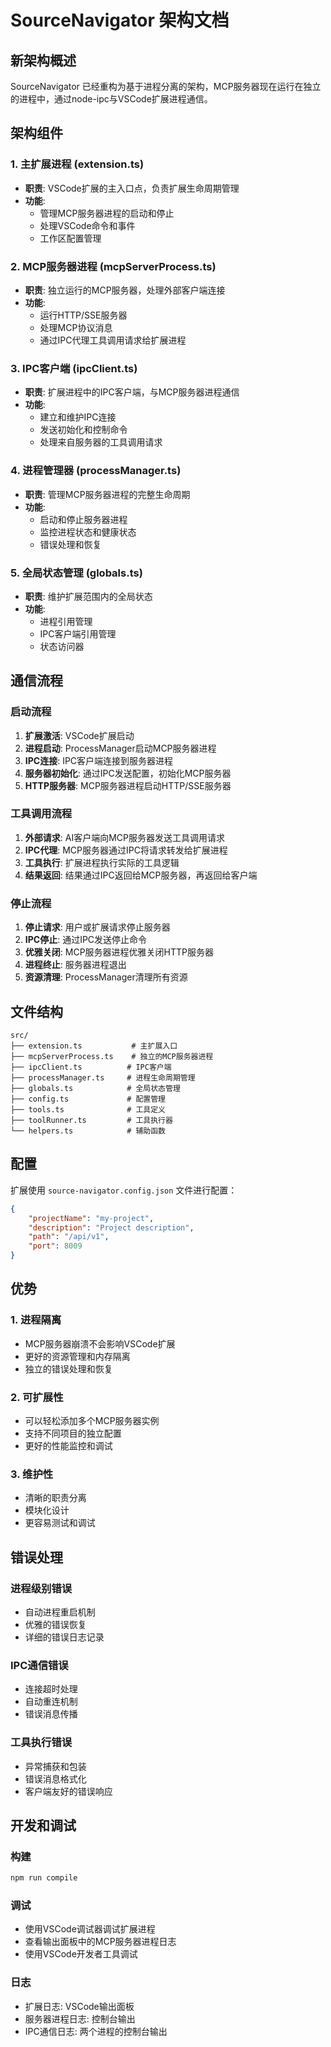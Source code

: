 # SourceNavigator 架构文档

## 新架构概述

SourceNavigator 已经重构为基于进程分离的架构，MCP服务器现在运行在独立的进程中，通过node-ipc与VSCode扩展进程通信。

## 架构组件

### 1. 主扩展进程 (extension.ts)
- **职责**: VSCode扩展的主入口点，负责扩展生命周期管理
- **功能**:
  - 管理MCP服务器进程的启动和停止
  - 处理VSCode命令和事件
  - 工作区配置管理

### 2. MCP服务器进程 (mcpServerProcess.ts)
- **职责**: 独立运行的MCP服务器，处理外部客户端连接
- **功能**:
  - 运行HTTP/SSE服务器
  - 处理MCP协议消息
  - 通过IPC代理工具调用请求给扩展进程

### 3. IPC客户端 (ipcClient.ts)
- **职责**: 扩展进程中的IPC客户端，与MCP服务器进程通信
- **功能**:
  - 建立和维护IPC连接
  - 发送初始化和控制命令
  - 处理来自服务器的工具调用请求

### 4. 进程管理器 (processManager.ts)
- **职责**: 管理MCP服务器进程的完整生命周期
- **功能**:
  - 启动和停止服务器进程
  - 监控进程状态和健康状态
  - 错误处理和恢复

### 5. 全局状态管理 (globals.ts)
- **职责**: 维护扩展范围内的全局状态
- **功能**:
  - 进程引用管理
  - IPC客户端引用管理
  - 状态访问器

## 通信流程

### 启动流程
1. **扩展激活**: VSCode扩展启动
2. **进程启动**: ProcessManager启动MCP服务器进程
3. **IPC连接**: IPC客户端连接到服务器进程
4. **服务器初始化**: 通过IPC发送配置，初始化MCP服务器
5. **HTTP服务器**: MCP服务器进程启动HTTP/SSE服务器

### 工具调用流程
1. **外部请求**: AI客户端向MCP服务器发送工具调用请求
2. **IPC代理**: MCP服务器通过IPC将请求转发给扩展进程
3. **工具执行**: 扩展进程执行实际的工具逻辑
4. **结果返回**: 结果通过IPC返回给MCP服务器，再返回给客户端

### 停止流程
1. **停止请求**: 用户或扩展请求停止服务器
2. **IPC停止**: 通过IPC发送停止命令
3. **优雅关闭**: MCP服务器进程优雅关闭HTTP服务器
4. **进程终止**: 服务器进程退出
5. **资源清理**: ProcessManager清理所有资源

## 文件结构

```
src/
├── extension.ts           # 主扩展入口
├── mcpServerProcess.ts    # 独立的MCP服务器进程
├── ipcClient.ts          # IPC客户端
├── processManager.ts     # 进程生命周期管理
├── globals.ts            # 全局状态管理
├── config.ts             # 配置管理
├── tools.ts              # 工具定义
├── toolRunner.ts         # 工具执行器
└── helpers.ts            # 辅助函数
```

## 配置

扩展使用 `source-navigator.config.json` 文件进行配置：

```json
{
    "projectName": "my-project",
    "description": "Project description",
    "path": "/api/v1",
    "port": 8009
}
```

## 优势

### 1. 进程隔离
- MCP服务器崩溃不会影响VSCode扩展
- 更好的资源管理和内存隔离
- 独立的错误处理和恢复

### 2. 可扩展性
- 可以轻松添加多个MCP服务器实例
- 支持不同项目的独立配置
- 更好的性能监控和调试

### 3. 维护性
- 清晰的职责分离
- 模块化设计
- 更容易测试和调试

## 错误处理

### 进程级别错误
- 自动进程重启机制
- 优雅的错误恢复
- 详细的错误日志记录

### IPC通信错误
- 连接超时处理
- 自动重连机制
- 错误消息传播

### 工具执行错误
- 异常捕获和包装
- 错误消息格式化
- 客户端友好的错误响应

## 开发和调试

### 构建
```bash
npm run compile
```

### 调试
- 使用VSCode调试器调试扩展进程
- 查看输出面板中的MCP服务器进程日志
- 使用VSCode开发者工具调试

### 日志
- 扩展日志: VSCode输出面板
- 服务器进程日志: 控制台输出
- IPC通信日志: 两个进程的控制台输出